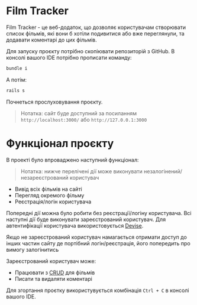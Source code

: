 # Film Tracker
Film Tracker  - це веб-додаток, що дозволяє користувачам створювати список фільмів, які вони б хотіли подивитися або вже переглянули, та додавати коментарі до цих фільмів.

Для запуску проєкту потрібно скопіювати репозиторій з GitHub.
В консолі вашого IDE потрібно прописати команду:
```sh
bundle i
```
А потім:
```sh
rails s
```
Почнеться прослуховування проєкту.
> Нотатка: сайт буде доступний за посиланням `http://localhost:3000/` або `http://127.0.0.1:3000`

# Функціонал проєкту

В проекті було впроваджено наступний функціонал:
> Нотатка: нижче перелічені дії може виконувати незалогінений/незареєстрований користувач

- Вивід всіх фільмів на сайті
- Перегляд окремого фільму
- Реєстрація/логін користувача

Попередні дії можна було робити без реєстрації/логіну користувача. Всі наступні дії буде виконувати зареєстрований користувач. Для автентифікації користувача використовується [Devise](https://github.com/heartcombo/devise).

Якщо не зареєстрований користувач намагається отримати доступ до інших частин сайту де портібний логін/реєстрація, його попередить про вимогу залогінитись

Зареєстрований користувач може: 
- Працювати з [CRUD](https://uk.wikipedia.org/wiki/CRUD) для фільмів
- Писати та видаляти коментарі

Для згортання проєтку використувується комбінація `Ctrl + C` в консолі вашого IDE.
